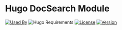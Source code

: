 # Hugo DocSearch Module

[![Used By](https://img.shields.io/badge/dynamic/json?color=success&label=used+by&query=repositories_humanize&logo=hugo&style=flat-square&url=https://api.razonyang.com/v1/github/dependents/hugomods/docsearch)](https://github.com/hugomods/docsearch/network/dependents)
![Hugo Requirements](https://img.shields.io/badge/dynamic/json?color=important&label=requirements&query=requirements&logo=hugo&style=flat-square&url=https://api.razonyang.com/v1/hugo/modules/github.com/hugomods/docsearch)
[![License](https://img.shields.io/github/license/hugomods/docsearch?style=flat-square)](https://github.com/hugomods/docsearch/blob/main/LICENSE)
[![Version](https://img.shields.io/github/v/tag/hugomods/docsearch?label=version&style=flat-square)](https://github.com/hugomods/docsearch/tags)
